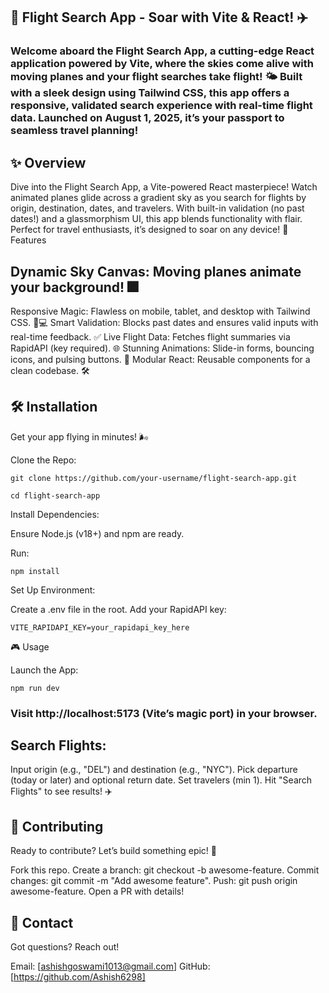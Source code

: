 ## 🚀 Flight Search App - Soar with Vite & React! ✈️

### Welcome aboard the Flight Search App, a cutting-edge React application powered by Vite, where the skies come alive with moving planes and your flight searches take flight! 🌤️ Built with a sleek design using Tailwind CSS, this app offers a responsive, validated search experience with real-time flight data. Launched on August 1, 2025, it’s your passport to seamless travel planning!

## ✨ Overview
Dive into the Flight Search App, a Vite-powered React masterpiece! Watch animated planes glide across a gradient sky as you search for flights by origin, destination, dates, and travelers. With built-in validation (no past dates!) and a glassmorphism UI, this app blends functionality with flair. Perfect for travel enthusiasts, it’s designed to soar on any device!
🚢 Features

## Dynamic Sky Canvas: Moving planes animate your background! 🎆
Responsive Magic: Flawless on mobile, tablet, and desktop with Tailwind CSS. 📱💻
Smart Validation: Blocks past dates and ensures valid inputs with real-time feedback. ✅
Live Flight Data: Fetches flight summaries via RapidAPI (key required). 🌐
Stunning Animations: Slide-in forms, bouncing icons, and pulsing buttons. 🎉
Modular React: Reusable components for a clean codebase. 🛠️

## 🛠️ Installation
Get your app flying in minutes! 🌬️

Clone the Repo:
```
git clone https://github.com/your-username/flight-search-app.git
```
    cd flight-search-app
  
Install Dependencies:

Ensure Node.js (v18+) and npm are ready.

Run:
```
npm install
````
Set Up Environment:

Create a .env file in the root.
Add your RapidAPI key:
```
VITE_RAPIDAPI_KEY=your_rapidapi_key_here
```
🎮 Usage

Launch the App:
```
npm run dev
```

### Visit http://localhost:5173 (Vite’s magic port) in your browser.

## Search Flights:

Input origin (e.g., "DEL") and destination (e.g., "NYC").
Pick departure (today or later) and optional return date.
Set travelers (min 1).
Hit "Search Flights" to see results! ✈️


## 🤝 Contributing
Ready to contribute? Let’s build something epic! 🌟

Fork this repo.
Create a branch: git checkout -b awesome-feature.
Commit changes: git commit -m "Add awesome feature".
Push: git push origin awesome-feature.
Open a PR with details!

## 📩 Contact
Got questions? Reach out!

Email: [ashishgoswami1013@gmail.com] 
GitHub: [https://github.com/Ashish6298]
